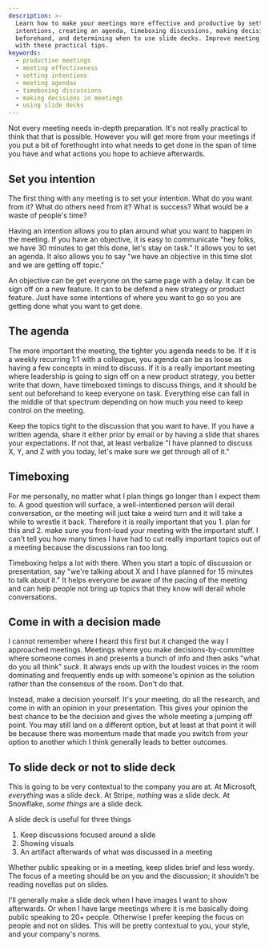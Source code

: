 ```yaml
---
description: >-
  Learn how to make your meetings more effective and productive by setting clear
  intentions, creating an agenda, timeboxing discussions, making decisions
  beforehand, and determining when to use slide decks. Improve meeting outcomes
  with these practical tips.
keywords:
  - productive meetings
  - meeting effectiveness
  - setting intentions
  - meeting agendas
  - timeboxing discussions
  - making decisions in meetings
  - using slide decks
---
```

Not every meeting needs in-depth preparation. It's not really practical to think that that is possible. However you will get more from your meetings if you put a bit of forethought into what needs to get done in the span of time you have and what actions you hope to achieve afterwards.

## Set you intention

The first thing with any meeting is to set your intention. What do you want from it? What do others need from it? What is success? What would be a waste of people's time?

Having an intention allows you to plan around what you want to happen in the meeting. If you have an objective, it is easy to communicate "hey folks, we have 30 minutes to get this done, let's stay on task." It allows you to set an agenda. It also allows you to say "we have an objective in this time slot and we are getting off topic."

An objective can be get everyone on the same page with a delay. It can be sign off on a new feature. It can to be defend a new strategy or product feature. Just have some intentions of where you want to go so you are getting done what you want to get done.

## The agenda

The more important the meeting, the tighter you agenda needs to be. If it is a weekly recurring 1:1 with a colleague, you agenda can be as loose as having a few concepts in mind to discuss. If it is a really important meeting where leadership is going to sign off on a new product strategy, you better write that down, have timeboxed timings to discuss things, and it should be sent out beforehand to keep everyone on task. Everything else can fall in the middle of that spectrum depending on how much you need to keep control on the meeting.

Keep the topics tight to the discussion that you want to have. If you have a written agenda, share it either prior by email or by having a slide that shares your expectations. If not that, at least verbalize "I have planned to discuss X, Y, and Z with you today, let's make sure we get through all of it."

## Timeboxing

For me personally, no matter what I plan things go longer than I expect them to. A good question will surface, a well-intentioned person will derail conversation, or the meeting will just take a weird turn and it will take a while to wrestle it back. Therefore it is really important that you 1. plan for this and 2. make sure you front-load your meeting with the important stuff. I can't tell you how many times I have had to cut really important topics out of a meeting because the discussions ran too long.

Timeboxing helps a lot with there. When you start a topic of discussion or presentation, say "we're talking about X and I have planned for 15 minutes to talk about it." It helps everyone be aware of the pacing of the meeting and can help people not bring up topics that they know will derail whole conversations.

## Come in with a decision made

I cannot remember where I heard this first but it changed the way I approached meetings. Meetings where you make decisions-by-committee where someone comes in and presents a bunch of info and then asks "what do you all think" _suck_. It always ends up with the loudest voices in the room dominating and frequently ends up with someone's opinion as the solution rather than the consensus of the room. Don't do that.

Instead, make a decision yourself. It's your meeting, do all the research, and come in with an opinion in your presentation. This gives your opinion the best chance to be the decision and gives the whole meeting a jumping off point. You may still land on a different option, but at least at that point it will be because there was momentum made that made you switch from your option to another which I think generally leads to better outcomes.

## To slide deck or not to slide deck

This is going to be very contextual to the company you are at. At Microsoft, _everything_ was a slide deck. At Stripe, _nothing_ was a slide deck. At Snowflake, _some things_ are a slide deck.

A slide deck is useful for three things

1. Keep discussions focused around a slide
2. Showing visuals
3. An artifact afterwards of what was discussed in a meeting

Whether public speaking or in a meeting, keep slides brief and less wordy. The focus of a meeting should be on you and the discussion; it shouldn't be reading novellas put on slides.

I'll generally make a slide deck when I have images I want to show afterwards. Or when I have large meetings where it is me basically doing public speaking to 20+ people. Otherwise I prefer keeping the focus on people and not on slides. This will be pretty contextual to you, your style, and your company's norms.
